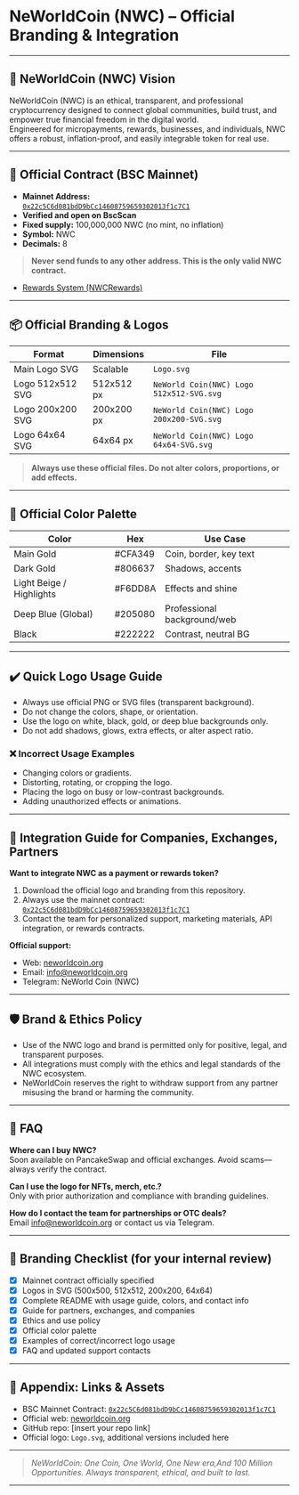 # NeWorldCoin (NWC) – Official Branding & Integration

---

## 🚀 NeWorldCoin (NWC) Vision

NeWorldCoin (NWC) is an ethical, transparent, and professional cryptocurrency designed to connect global communities, build trust, and empower true financial freedom in the digital world.  
Engineered for micropayments, rewards, businesses, and individuals, NWC offers a robust, inflation-proof, and easily integrable token for real use.

---

## 🏦 Official Contract (BSC Mainnet)

- **Mainnet Address:**  
  [`0x22c5C6d081bdD9bCc14608759659302013f1c7C1`](https://bscscan.com/address/0x22c5C6d081bdD9bCc14608759659302013f1c7C1)
- **Verified and open on BscScan**
- **Fixed supply:** 100,000,000 NWC (no mint, no inflation)
- **Symbol:** NWC
- **Decimals:** 8

> **Never send funds to any other address. This is the only valid NWC contract.**

- [Rewards System (NWCRewards)](NeWorldCoin(NWC)-REWARDS.md)
---

## 📦 Official Branding & Logos

| Format             | Dimensions   | File                                       |
|--------------------|-------------|---------------------------------------------|
| Main Logo SVG      | Scalable    | `Logo.svg`                                  |
| Logo 512x512 SVG   | 512x512 px  | `NeWorld Coin(NWC) Logo 512x512-SVG.svg`    |
| Logo 200x200 SVG   | 200x200 px  | `NeWorld Coin(NWC) Logo 200x200-SVG.svg`    |
| Logo 64x64 SVG     | 64x64 px    | `NeWorld Coin(NWC) Logo 64x64-SVG.svg`      |

> **Always use these official files. Do not alter colors, proportions, or add effects.**

---

## 🎨 Official Color Palette

| Color                   | Hex      | Use Case                    |
|-------------------------|----------|-----------------------------|
| Main Gold               | #CFA349  | Coin, border, key text      |
| Dark Gold               | #806637  | Shadows, accents            |
| Light Beige / Highlights| #F6DD8A  | Effects and shine           |
| Deep Blue (Global)      | #205080  | Professional background/web |
| Black                   | #222222  | Contrast, neutral BG        |

---

## ✔️ Quick Logo Usage Guide

- Always use official PNG or SVG files (transparent background).
- Do not change the colors, shape, or orientation.
- Use the logo on white, black, gold, or deep blue backgrounds only.
- Do not add shadows, glows, extra effects, or alter aspect ratio.

### ❌ Incorrect Usage Examples

- Changing colors or gradients.
- Distorting, rotating, or cropping the logo.
- Placing the logo on busy or low-contrast backgrounds.
- Adding unauthorized effects or animations.

---

## 💼 Integration Guide for Companies, Exchanges, Partners

**Want to integrate NWC as a payment or rewards token?**

1. Download the official logo and branding from this repository.
2. Always use the mainnet contract:  
   [`0x22c5C6d081bdD9bCc14608759659302013f1c7C1`](https://bscscan.com/address/0x22c5C6d081bdD9bCc14608759659302013f1c7C1)
3. Contact the team for personalized support, marketing materials, API integration, or rewards contracts.

**Official support:**  
- Web: [neworldcoin.org](https://neworldcoin.org)
- Email: info@neworldcoin.org  
- Telegram: NeWorld Coin (NWC)

---

## 🛡️ Brand & Ethics Policy

- Use of the NWC logo and brand is permitted only for positive, legal, and transparent purposes.
- All integrations must comply with the ethics and legal standards of the NWC ecosystem.
- NeWorldCoin reserves the right to withdraw support from any partner misusing the brand or harming the community.

---

## 📝 FAQ

**Where can I buy NWC?**  
Soon available on PancakeSwap and official exchanges. Avoid scams—always verify the contract.

**Can I use the logo for NFTs, merch, etc.?**  
Only with prior authorization and compliance with branding guidelines.

**How do I contact the team for partnerships or OTC deals?**  
Email info@neworldcoin.org or contact us via Telegram.

---

## 🚩 Branding Checklist (for your internal review)

- [x] Mainnet contract officially specified
- [x] Logos in SVG (500x500, 512x512, 200x200, 64x64)
- [x] Complete README with usage guide, colors, and contact info
- [x] Guide for partners, exchanges, and companies
- [x] Ethics and use policy
- [x] Official color palette
- [x] Examples of correct/incorrect logo usage
- [x] FAQ and updated support contacts

---

## 📂 Appendix: Links & Assets

- BSC Mainnet Contract: [`0x22c5C6d081bdD9bCc14608759659302013f1c7C1`](https://bscscan.com/address/0x22c5C6d081bdD9bCc14608759659302013f1c7C1)
- Official web: [neworldcoin.org](https://neworldcoin.org)
- GitHub repo: [insert your repo link]
- Official logo: `Logo.svg`, additional versions included here

---

> _NeWorldCoin: One Coin, One World, One New era,And 100 Million Opportunities. 
> Always transparent, ethical, and built to last._

---


